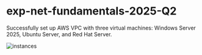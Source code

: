 # exp-net-fundamentals-2025-Q2
Successfully set up AWS VPC with three virtual machines: Windows Server 2025, Ubuntu Server, and Red Hat Server.

![instances](https://github.com/user-attachments/assets/e98aa5d7-2e4a-49b6-affe-61fe5aacf2c9)
